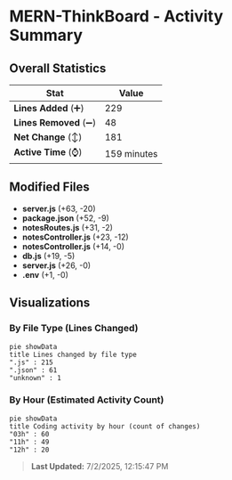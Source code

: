 # MERN-ThinkBoard - Activity Summary 

## Overall Statistics

| Stat                   | Value                                                             |
| ---------------------- | ----------------------------------------------------------------- |
| **Lines Added** (➕)   | 229                                          |
| **Lines Removed** (➖) | 48                                        |
| **Net Change** (↕)    | 181                |
| **Active Time** (⌚)   | 159 minutes |


## Modified Files
- **server.js** (+63, -20)
- **package.json** (+52, -9)
- **notesRoutes.js** (+31, -2)
- **notesController.js** (+23, -12)
- **notesController.js** (+14, -0)
- **db.js** (+19, -5)
- **server.js** (+26, -0)
- **.env** (+1, -0)

## Visualizations

### By File Type (Lines Changed)

```mermaid
pie showData
title Lines changed by file type
".js" : 215
".json" : 61
"unknown" : 1
```

### By Hour (Estimated Activity Count)

```mermaid
pie showData
title Coding activity by hour (count of changes)
"03h" : 60
"11h" : 49
"12h" : 20
```


> **Last Updated:** 7/2/2025, 12:15:47 PM